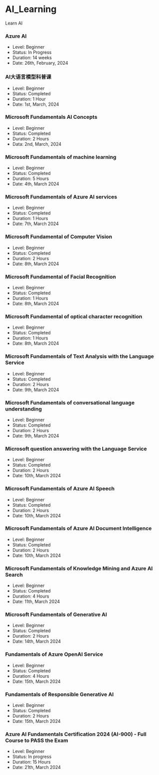 # AI_Learning
Learn AI

### Azure AI
- Level:        Beginner
- Status:       In Progress
- Duration:     14 weeks
- Date:         26th, February, 2024


### AI大语言模型科普课
- Level:        Beginner
- Status:       Completed
- Duration:     1 Hour
- Date:         1st, March, 2024

### Microsoft Fundamentals AI Concepts
- Level:        Beginner
- Status:       Completed
- Duration:     2 Hours
- Data:         2nd, March, 2024

### Microsoft Fundamentals of machine learning
- Level:        Beginner
- Status:       Completed
- Duration:     5 Hours
- Date:         4th, March 2024

### Microsoft Fundamentals of Azure AI services
- Level:        Beginner
- Status:       Completed
- Duration:     1 Hours
- Date:         7th, March 2024

### Microsoft Fundamental of Computer Vision
- Level:        Beginner
- Status:       Completed
- Duration:     2 Hours
- Date:         8th, March 2024

### Microsoft Fundamental of Facial Recognition
- Level:        Beginner
- Status:       Completed
- Duration:     1 Hours
- Date:         8th, March 2024

### Microsoft Fundamental of optical character recognition
- Level:        Beginner
- Status:       Completed
- Duration:     1 Hours
- Date:         8th, March 2024

### Microsoft Fundamentals of Text Analysis with the Language Service
- Level:        Beginner
- Status:       Completed
- Duration:     2 Hours
- Date:         9th, March 2024

### Microsoft Fundamentals of conversational language understanding
- Level:        Beginner
- Status:       Completed
- Duration:     2 Hours
- Date:         9th, March 2024

### Microsoft question answering with the Language Service
- Level:        Beginner
- Status:       Completed
- Duration:     2 Hours
- Date:         10th, March 2024

### Microsoft Fundamentals of Azure AI Speech
- Level:        Beginner
- Status:       Completed
- Duration:     2 Hours
- Date:         10th, March 2024

### Microsoft Fundamentals of Azure AI Document Intelligence
- Level:        Beginner
- Status:       Completed
- Duration:     2 Hours
- Date:         10th, March 2024

### Microsoft Fundamentals of Knowledge Mining and Azure AI Search
- Level:        Beginner
- Status:       Completed
- Duration:     4 Hours
- Date:         11th, March 2024

### Microsoft Fundamentals of Generative AI
- Level:        Beginner
- Status:       Completed
- Duration:     2 Hours
- Date:         14th, March 2024

### Fundamentals of Azure OpenAI Service
- Level:        Beginner
- Status:       Completed
- Duration:     4 Hours
- Date:         15th, March 2024

### Fundamentals of Responsible Generative AI
- Level:        Beginner
- Status:       Completed
- Duration:     2 Hours
- Date:         15th, March 2024

### Azure AI Fundamentals Certification 2024 (AI-900) - Full Course to PASS the Exam
- Level:        Beginner
- Status:       In progress
- Duration:     15 Hours
- Date:         21th, March 2024
